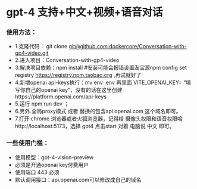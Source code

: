 
# gpt-4   支持+中文+视频+语音对话



### 使用方法：

- 1.克隆代码： git clone [ git@github.com:dockercore/Conversation-with-gp4-video.git](https://github.com/dockercore/Conversation-with-gp4-video.git)
- 2.进入项目：Conversation-with-gp4-video
- 3.解决项目依赖：npm install  #安装可能会报错设置淘宝源npm config set registry https://registry.npm.taobao.org ,再试就好了
- 4.新增openai api-keys执行：mv env  .env 再里面  VITE_OPENAI_KEY= “填写你自己的openai key”，没有的话在这里创建https://platform.openai.com/api-keys
- 5.运行 npm run dev ；
- 6.另外.全局proxy模式 或者 替换的包含api.openai.com 这个域名即可。
- 7.打开 chrome 浏览器或者火狐浏览器，记得给 摄像头权限和语音权限哈 http://localhost:5173，选择 gpt4 点击start 对着 电脑说 中文 即可。


### 一些使用门槛：
- 使用模型：gpt-4-vision-preview
- 必须是开通openai key付费用户
- 使用端口 443 必须
- 默认调用接口：api.openai.com可以修改成自己的域名
